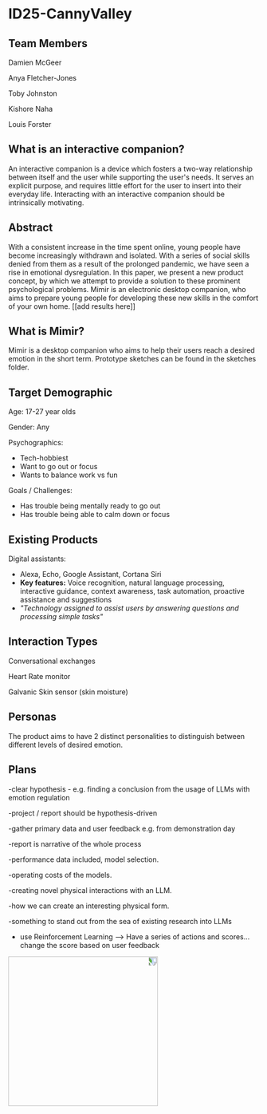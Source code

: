 # ID25-CannyValley

## Team Members
Damien McGeer 

Anya Fletcher-Jones

Toby Johnston

Kishore Naha

Louis Forster

## What is an interactive companion?
An interactive companion is a device which fosters a two-way relationship between itself and the user while supporting the user's needs. It serves an explicit purpose, and requires little effort for the user to insert into their everyday life. Interacting with an interactive companion should be intrinsically motivating. 


## Abstract
With a consistent increase in the time spent online, young people have become increasingly withdrawn and isolated. With a series of social skills denied from them as a result of the prolonged pandemic, we have seen a rise in emotional dysregulation. In this paper, we present a new product concept, by which we attempt to provide a solution to these prominent psychological problems. Mimir is an electronic desktop companion, who aims to prepare young people for developing these new skills in the comfort of your own home. [[add results here]]

## What is Mimir?
Mimir is a desktop companion who aims to help their users reach a desired emotion in the short term. Prototype sketches can be found in the sketches folder.

## Target Demographic 

Age: 17-27 year olds

Gender: Any

Psychographics: 
 - Tech-hobbiest 
 - Want to go out or focus
 - Wants to balance work vs fun

Goals / Challenges:
 - Has trouble being mentally ready to go out
 - Has trouble being able to calm down or focus

## Existing Products

Digital assistants:
 - Alexa, Echo, Google Assistant, Cortana Siri
 - **Key features:** Voice recognition, natural language processing, interactive guidance, context awareness, task automation, proactive assistance and suggestions
 - *"Technology assigned to assist users by answering questions and processing simple tasks"*

## Interaction Types

Conversational exchanges 

Heart Rate monitor

Galvanic Skin sensor (skin moisture)

## Personas

The product aims to have 2 distinct personalities to distinguish between different levels of desired emotion.



## Plans

-clear hypothesis - e.g. finding a conclusion from the usage of LLMs with emotion regulation

-project / report should be hypothesis-driven

-gather primary data and user feedback e.g. from demonstration day

-report is narrative of the whole process

-performance data included, model selection.

-operating costs of the models.


-creating novel physical interactions with an LLM.

-how we can create an interesting physical form.

-something to stand out from the sea of existing research into LLMs

- use Reinforcement Learning --> Have a series of actions and scores... change the score based on user feedback

<img src="https://github.com/user-attachments/assets/debcd428-36c2-403e-b7e9-37ea559df07d" width="300" style="transform: rotate(90deg);">

